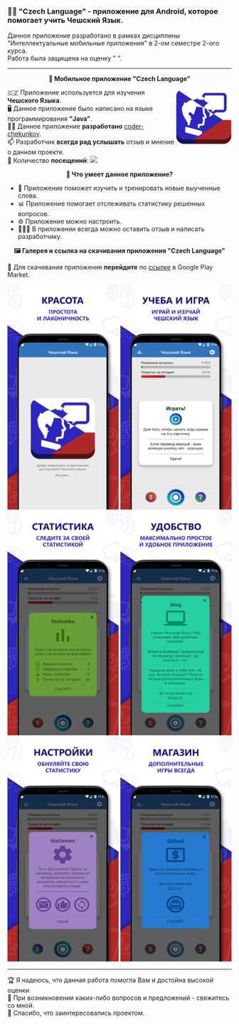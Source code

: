 ### 👨‍🎓 "Czech Language" - приложение для Android, которое помогает учить Чешский Язык.

Данное приложение разработано в рамках дисциплины "Интеллектуальные мобильные приложения" в 2-ом семестре 2-ого курса. <br/>
Работа была защищена на оценку " ". 

---

 <p align="center">
 📱<b> Мобильное приложение "Czech Language"</b>  
 </p>
 
 <img align="right" alt="GIF" src="https://github.com/coder-chekunkov/czech-language/blob/main/app/src/main/res/mipmap-xxxhdpi/ic_launcher.png" width="125" />
  
🇨🇿  Приложение используется для изучения **Чешского Языка**. <br/>
🖥️ Данное приложение было написано на языке программирования **"Java"**. <br/>
🧑‍💻 Данное приложение **разработано** [coder-chekunkov](https://github.com/coder-chekunkov). <br/>
📫 Разработчик **всегда рад услышать** отзыв и мнение о данном проекте. <br/>
👀 Количество **посещений**: ![](https://visitor-badge.glitch.me/badge?page_id=coder-chekunkov.czech-language)

 <p align="center">
   <b> 🔋 Что умеет данное приложение?</b>  
 </p>
 
 - 📖 Приложение поможет изучить и тренировать новые выученные слова.
 - 📊 Приложение помогает отслеживать статистику решенных вопросов.
 - ⚙️ Приложение можно настроить.
 - 🧑‍🤝‍🧑 В приложении всегда можно оставить отзыв и написать разработчику.
 
 <p align="center">
   <b> 🖼️ Галерея и ссылка на скачивания приложения "Czech Language" </b>  
</p>

 🔗 Для скачивания приложения **перейдите** по [ссылке](https://play.google.com/store/apps/details?id=acproject_czechlanguage.czech_language) в Google Play Market.
 
 
<p align="center">
 <img alt="GIF" src="https://github.com/coder-chekunkov/czech-language/blob/main/wiki_images/czech-language-001.jpeg" width="250"/>
 <img alt="GIF" src="https://github.com/coder-chekunkov/czech-language/blob/main/wiki_images/czech-language-002.jpeg" width="250"/>
 <img alt="GIF" src="https://github.com/coder-chekunkov/czech-language/blob/main/wiki_images/czech-language-003.jpeg" width="250"/>
 <img alt="GIF" src="https://github.com/coder-chekunkov/czech-language/blob/main/wiki_images/czech-language-004.jpeg" width="250"/>
 <img alt="GIF" src="https://github.com/coder-chekunkov/czech-language/blob/main/wiki_images/czech-language-005.jpeg" width="250"/>
 <img alt="GIF" src="https://github.com/coder-chekunkov/czech-language/blob/main/wiki_images/czech-language-006.jpeg" width="250"/>
</p>
 
---

🏆 Я надеюсь, что данная работа помогла Вам и достойна высокой оценки. <br/>
📧 При возникновении каких-либо вопросов и предложений - свяжитесь со мной. <br/>
🤝 Спасибо, что заинтересовались проектом.

